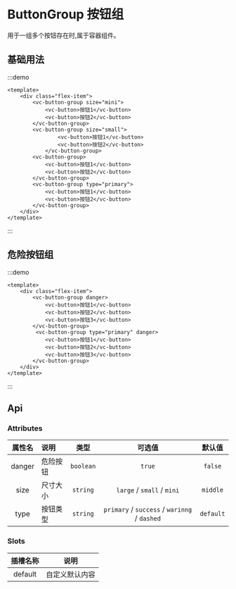 # ButtonGroup 按钮组

用于一组多个按钮存在时,属于容器组件。

## 基础用法

:::demo
```vue
<template>
    <div class="flex-item">
        <vc-button-group size="mini">
            <vc-button>按钮1</vc-button>
            <vc-button>按钮2</vc-button>
        </vc-button-group>
        <vc-button-group size="small">
                <vc-button>按钮1</vc-button>
                <vc-button>按钮2</vc-button>
            </vc-button-group>
        <vc-button-group>
            <vc-button>按钮1</vc-button>
            <vc-button>按钮2</vc-button>
        </vc-button-group>
        <vc-button-group type="primary">
            <vc-button>按钮1</vc-button>
            <vc-button>按钮2</vc-button>
        </vc-button-group>
    </div>
</template>
```
:::

## 危险按钮组

:::demo
```vue
<template>
    <div class="flex-item">
        <vc-button-group danger>
            <vc-button>按钮1</vc-button>
            <vc-button>按钮2</vc-button>
            <vc-button>按钮3</vc-button>
        </vc-button-group>
         <vc-button-group type="primary" danger>
            <vc-button>按钮1</vc-button>
            <vc-button>按钮2</vc-button>
            <vc-button>按钮3</vc-button>
        </vc-button-group>
    </div>
</template>
```
:::

## Api

### Attributes

| 属性名 | 说明 | 类型   | 可选值     | 默认值  |
| :----: | :---- | :------: | :----------: | :-------: |
| danger | 危险按钮 | `boolean` |  `true`    | `false` |
| size | 尺寸大小 | `string` | `large` / `small` / `mini`      | `middle` |
| type | 按钮类型 | `string` | `primary` / `success` / `warinng` / `dashed` | `default` |

###  Slots

| 插槽名称 | 说明 |
|:--:|--|
|default|自定义默认内容|